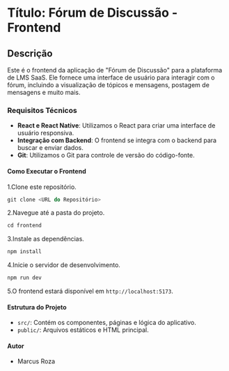 # Título: Fórum de Discussão - Frontend

## Descrição

Este é o frontend da aplicação de "Fórum de Discussão" para a plataforma de LMS SaaS. Ele fornece uma interface de usuário para interagir com o fórum, incluindo a visualização de tópicos e mensagens, postagem de mensagens e muito mais.

### Requisitos Técnicos

- **React e React Native**: Utilizamos o React para criar uma interface de usuário responsiva.
- **Integração com Backend**: O frontend se integra com o backend para buscar e enviar dados.
- **Git**: Utilizamos o Git para controle de versão do código-fonte.

#### Como Executar o Frontend

1.Clone este repositório.

```js
git clone <URL do Repositório>
```

2.Navegue até a pasta do projeto.

```js
cd frontend
```

3.Instale as dependências.

```js
npm install
```

4.Inicie o servidor de desenvolvimento.

```js
npm run dev
```

5.O frontend estará disponível em `http://localhost:5173`.

#### Estrutura do Projeto

- `src/`: Contém os componentes, páginas e lógica do aplicativo.
- `public/`: Arquivos estáticos e HTML principal.

#### Autor

- Marcus Roza
